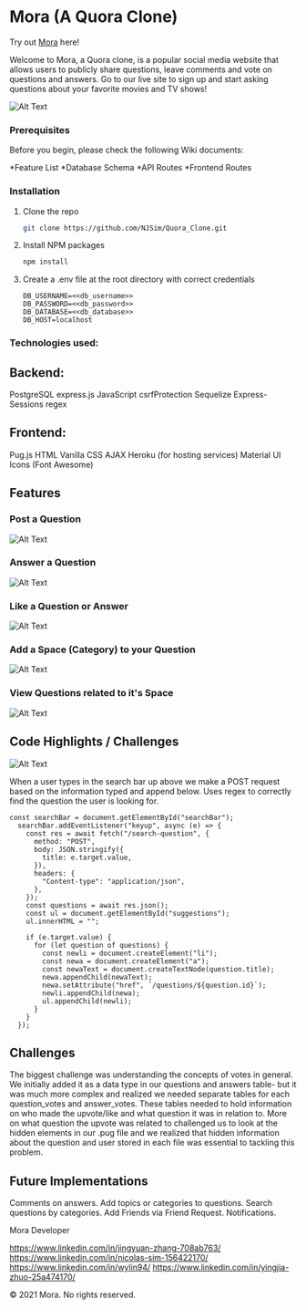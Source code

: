 # Mora (A Quora Clone)

Try out [Mora](https://afternoon-fjord-07018.herokuapp.com/) here!

Welcome to Mora, a Quora clone, is a popular social media website that allows users to publicly share questions, leave comments and vote on questions and answers. Go to our live site to sign up and start asking questions about your favorite movies and TV shows!

![Alt Text]()

### Prerequisites
Before you begin, please check the following Wiki documents:

*Feature List
*Database Schema
*API Routes
*Frontend Routes

### Installation

1. Clone the repo
   ```sh
   git clone https://github.com/NJSim/Quora_Clone.git
   ```
2. Install NPM packages
   ```sh
   npm install
   ```
3. Create a .env file at the root directory with correct credentials
    ```
    DB_USERNAME=<<db_username>>
    DB_PASSWORD=<<db_password>>
    DB_DATABASE=<<db_database>>
    DB_HOST=localhost
    ```

### Technologies used:
## Backend:
PostgreSQL
express.js
JavaScript
csrfProtection
Sequelize
Express-Sessions
regex

## Frontend:
Pug.js
HTML
Vanilla CSS
AJAX
Heroku (for hosting services)
Material UI Icons (Font Awesome)

## Features

### Post a Question

![Alt Text]()

### Answer a Question

![Alt Text]()

### Like a Question or Answer

![Alt Text]()

### Add a Space (Category) to your Question

![Alt Text]()

### View Questions related to it's Space

![Alt Text]()

## Code Highlights / Challenges

![Alt Text]()

When a user types in the search bar up above we make a POST request based on the information typed and append below. Uses regex to correctly find the question the user is looking for.

```
const searchBar = document.getElementById("searchBar");
  searchBar.addEventListener("keyup", async (e) => {
    const res = await fetch("/search-question", {
      method: "POST",
      body: JSON.stringify({
        title: e.target.value,
      }),
      headers: {
        "Content-type": "application/json",
      },
    });
    const questions = await res.json();
    const ul = document.getElementById("suggestions");
    ul.innerHTML = "";

    if (e.target.value) {
      for (let question of questions) {
        const newli = document.createElement("li");
        const newa = document.createElement("a");
        const newaText = document.createTextNode(question.title);
        newa.appendChild(newaText);
        newa.setAttribute("href", `/questions/${question.id}`);
        newli.appendChild(newa);
        ul.appendChild(newli);
      }
    }
  });
```

## Challenges

The biggest challenge was understanding the concepts of votes in general. We initially added it as a data type in our questions and answers table- but it was much more complex and realized we needed separate tables for each question_votes and answer_votes. These tables needed to hold information on who made the upvote/like and what question it was in relation to. More on what question the upvote was related to challenged us to look at the hidden elements in our .pug file and we realized that hidden information about the question and user stored in each file was essential to tackling this problem.

## Future Implementations
Comments on answers.
Add topics or categories to questions.
Search questions by categories.
Add Friends via Friend Request.
Notifications.

Mora Developer

https://www.linkedin.com/in/jingyuan-zhang-708ab763/
https://www.linkedin.com/in/nicolas-sim-156422170/
https://www.linkedin.com/in/wylin94/
https://www.linkedin.com/in/yingjia-zhuo-25a474170/

© 2021 Mora. No rights reserved.
